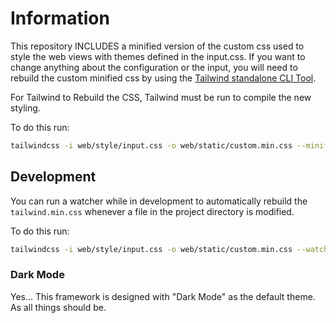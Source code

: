 # Information

This repository INCLUDES a minified version of the custom css used to style the web views with themes defined in the input.css. If you want to change anything about the configuration or the input, you will need to rebuild the custom minified css by using the [Tailwind standalone CLI Tool](https://github.com/tailwindlabs/tailwindcss/releases).

For Tailwind to Rebuild the CSS, Tailwind must be run to compile the new styling.

To do this run:

```bash
tailwindcss -i web/style/input.css -o web/static/custom.min.css --minify
```

## Development

You can run a watcher while in development to automatically rebuild the `tailwind.min.css` whenever a file in the project directory is modified.

To do this run:

```bash
tailwindcss -i web/style/input.css -o web/static/custom.min.css --watch --minify
```

### Dark Mode

Yes... This framework is designed with "Dark Mode" as the default theme. As all things should be.
